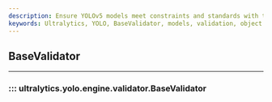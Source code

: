 ```yaml
---
description: Ensure YOLOv5 models meet constraints and standards with the BaseValidator class. Learn how to use it here.
keywords: Ultralytics, YOLO, BaseValidator, models, validation, object detection
---
```


## BaseValidator
---

### ::: ultralytics.yolo.engine.validator.BaseValidator

<br><br>
